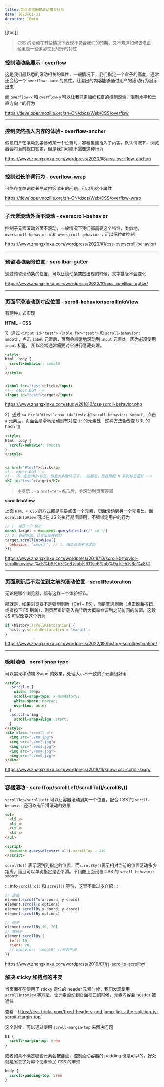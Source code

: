 ```yaml
---
title: 盘点浏览器的滚动相关行为
date: 2023-01-31
duration: 10min
---
```


[[toc]]

> CSS 的滚动在有些情况下表现不符合我们的预期，又不知道如何去修正，这里是一些兼容性比较好的特性

### 控制滚动条展示 - overflow

这是我们最熟悉的滚动相关的属性，一般情况下，我们指定一个盒子的高度，通常还会给一个 `overflow: auto` 的属性，让溢出的内容能够通过用户的滚动行为展示出来

而 `overflow-x` 和 `overflow-y` 可以让我们更加细粒度的控制滚动，限制水平和垂直方向上的行为

https://developer.mozilla.org/zh-CN/docs/Web/CSS/overflow

---

### 控制突然插入内容的体验 - overflow-anchor

假设用户在滚动到容器的某一个位置时，容器里面插入了内容，默认情况下，浏览器会将当前视口锁定，但是我们可能不需要这种行为

https://www.zhangxinxu.com/wordpress/2020/08/css-overflow-anchor/

---

### 控制过长单词行为 - overflow-wrap

可能存在单词过长导致内容溢出的问题，可以用这个属性

https://developer.mozilla.org/zh-CN/docs/Web/CSS/overflow-wrap

---

### 子元素滚动外面不滚动 - overscroll-behavior

控制子元素滚动外面不滚动，一般情况下我们都需要这个特性，类似地， `overscroll-behavior-x` 和 `overscroll-behavior-y` 可以细粒度控制

https://www.zhangxinxu.com/wordpress/2020/01/css-overscroll-behavior/

---

### 预留滚动条的位置 - scrollbar-gutter

通过预留滚动条的位置，可以让滚动条突然出现的时候，文字排版不会变化

https://www.zhangxinxu.com/wordpress/2022/01/css-scrollbar-gutter/

---

### 页面平滑滚动到对应位置 - scroll-behavior/scrollIntoView

有两种方式实现

**HTML + CSS**

1）通过 `<input id="test">` `<lable for="test">` 和 `scroll-behavior: smooth`，点击 `label` 元素后，页面会顺滑地滚动到 `input` 元素处，因为必须使用 `input` 标签， 所以经常通常需要对它进行隐藏处理。

```html
<style>
html, body {
  scroll-behavior: smooth
}
</style>


<label for="test">click</input>
<!-- other DOM -->
<input id="test">target</input>
```

https://www.zhangxinxu.com/study/201810/css-scroll-behavior.php

2）通过 `<a href="#test">` `<xx id="test>` 和 `scroll-behavior: smooth`，点击 `a` 元素后，页面会顺滑地滚动到有对应 `id` 的元素处，这种方法会改变 URL 的 hash 值

```html
<style>
html, body {
  scroll-behavior: smooth
}
</style>


<a href="#test">click</a>
<!-- other DOM -->
<!-- 不一定是<h2>标签，但是大多数情况下，一般都是，而且搭配 h 系列标签更好 -->
<h2 id="test">target</h2>
```

> 小提示：`<a href="#">` 点击后，会滚动到页面顶部

**scrollIntoView**

上面 `HTML + CSS` 的方式都是需要点击一个元素，页面滚动到另一个元素处。而 `scrollIntoView` 可以在 JS 的执行期间调用，不强绑定用户的行为

```js
// 1. 捕获一个 DOM
const target = document.querySelector(/* id */)
// 2. 调用方法，让它出现在视口
target.scrollIntoView({
  behavior: 'smooth', // 3. 指定是否平滑滚动
});
```

https://www.zhangxinxu.com/wordpress/2018/10/scroll-behavior-scrollintoview-%e5%b9%b3%e6%bb%91%e6%bb%9a%e5%8a%a8/#

---

### 页面刷新后不定位到之前的滚动位置 - scrollRestoration

无论是哪个浏览器，都有这样一个体验细节。

那就是，如果浏览器不是强制刷新（Ctrl + F5），而是普通刷新（点击刷新按钮，或者按下 F5 刷新），则页面重新载入完毕后大概率会调到之前访问的位置，这段 JS 可以改变这个行为

```js
if (history.scrollRestoration) {
  history.scrollRestoration = 'manual';
}
```

https://www.zhangxinxu.com/wordpress/2022/05/history-scrollrestoration/

---

### 吸附滚动 - scroll snap type

可以实现移动端 Swipe 的效果，处理大小不一致的子元素很好用

```html
<style>
  .scroll-x {
    width: 300px;
    scroll-snap-type: x mandatory;
    white-space: nowrap;
    overflow: auto;
  }
  .scroll-x img { 
    scroll-snap-align: start;
  }
</style>
<div class="scroll-x">
  <img src="./mm.jpg">
  <img src="./mm2.jpg">
  <img src="./mm3.jpg">
  <img src="./mm4.jpg">
  <img src="./mm5.jpg">
</div>
```

https://www.zhangxinxu.com/wordpress/2018/11/know-css-scroll-snap/

---

### 容器滚动 - scrollTop/scrollLeft/scrollTo()/scrollBy()

`scrollTop/scrollLeft` 可以让容器滚动到某一个位置，配合 CSS 的 `scroll-behavior` 还可以有平滑滚动的效果

```html
<ul>
  <li />
  <li />
  <li />
  <li />
</ul>

<script>
  document.querySelector('ul').scrollTop = 200
</script>
```

`scrollTo()` 表示滚到到指定的位置，而`scrollBy()`表示相对当前的位置滚动多少距离。而且可以单词指定是否平滑。不用像上面设置 CSS 的 `scroll-behavior: smooth`

::: info
`scrollTo()` 和 `scroll()` 等价，这里不做过多介绍
:::

```js
// 语法
element.scrollTo(x-coord, y-coord)
element.scrollTo(options)
element.scrollBy(x-coord, y-coord)
element.scrollBy(options)

// 例子
element.scrollBy(10, 20)
// 等价于
element.scrollBy({
  left: 10,
  right: 20,
  // behavior: 'smooth' //是否平滑
})
```

https://www.zhangxinxu.com/wordpress/2019/07/js-scrollto-scrollby/

### 解决 sticky 和锚点的冲突

当页面存在使用了 sticky 定位的 header 元素时候，我们发现使用 `scrollIntoView` 等方法，让元素滚动到页面视口的时候，元素内容会 header 被遮住

查看：https://css-tricks.com/fixed-headers-and-jump-links-the-solution-is-scroll-margin-top/

这个时候，可以通过使用 `scroll-margin-top` 来解决问题

```css
h1 {
  scroll-margin-top: 5rem
}
```

或者如果不确定哪些元素会被锚点，控制滚动容器的 padding 也是可以的，好处就是省去了对每个元素添加 CSS 的麻烦

```css
body {
  scroll-padding-top: 5rem
}
```